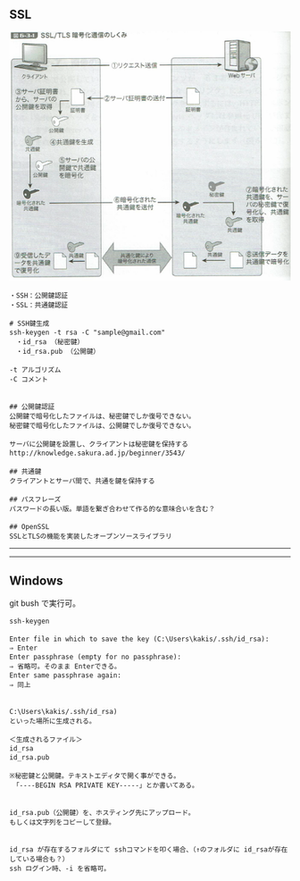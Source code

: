 ## SSL
![alt](SSL.png)

```
・SSH：公開鍵認証
・SSL：共通鍵認証

# SSH鍵生成
ssh-keygen -t rsa -C "sample@gmail.com"
　・id_rsa （秘密鍵）
　・id_rsa.pub （公開鍵）

-t アルゴリズム
-C コメント


## 公開鍵認証  
公開鍵で暗号化したファイルは、秘密鍵でしか復号できない。
秘密鍵で暗号化したファイルは、公開鍵でしか復号できない。

サーバに公開鍵を設置し、クライアントは秘密鍵を保持する
http://knowledge.sakura.ad.jp/beginner/3543/

## 共通鍵
クライアントとサーバ間で、共通を鍵を保持する

## パスフレーズ
パスワードの長い版。単語を繋ぎ合わせて作る的な意味合いを含む？

## OpenSSL
SSLとTLSの機能を実装したオープンソースライブラリ
```
______________________________________________________________________
______________________________________________________________________

## Windows
git bush で実行可。
```
ssh-keygen

Enter file in which to save the key (C:\Users\kakis/.ssh/id_rsa):
⇒ Enter
Enter passphrase (empty for no passphrase):
⇒ 省略可。そのまま Enterできる。
Enter same passphrase again:
⇒ 同上


C:\Users\kakis/.ssh/id_rsa)
といった場所に生成される。

＜生成されるファイル＞
id_rsa
id_rsa.pub

※秘密鍵と公開鍵。テキストエディタで開く事ができる。
　「----BEGIN RSA PRIVATE KEY-----」とか書いてある。


id_rsa.pub（公開鍵）を、ホスティング先にアップロード。
もしくは文字列をコピーして登録。


id_rsa が存在するフォルダにて sshコマンドを叩く場合、（↑のフォルダに id_rsaが存在している場合も？）
ssh ログイン時、-i を省略可。

```

